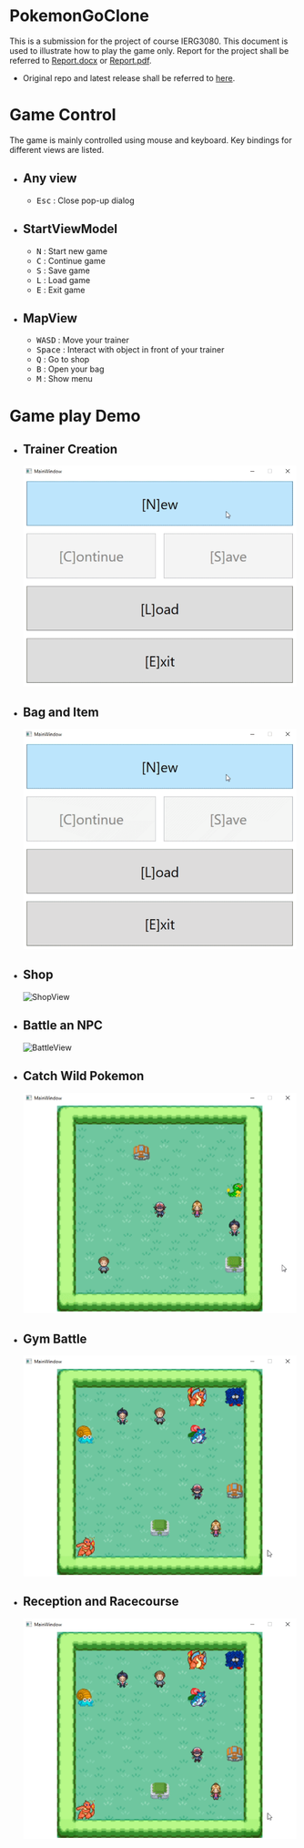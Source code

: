 
# PokemonGoClone
This is a submission for the project of course IERG3080. This document is used to illustrate how to play the game only. Report for the project shall be referred to [Report.docx](PokemonGoClone/Report/Report.docx) or [Report.pdf](PokemonGoClone/Report/Report.pdf).

 - Original repo and latest release shall be referred to [here](https://github.com/lamkashingpaul/PokemonGoClone).

# Game Control
The game is mainly controlled using mouse and keyboard. Key bindings for different views are listed.
 - Any view
     -
     - <kbd>Esc</kbd> : Close pop-up dialog
 - StartViewModel
     -
     - <kbd>N</kbd> : Start new game
     - <kbd>C</kbd> : Continue game
     - <kbd>S</kbd> : Save game
     - <kbd>L</kbd> : Load game
     - <kbd>E</kbd> : Exit game
 - MapView
     -
     - <kbd>W</kbd><kbd>A</kbd><kbd>S</kbd><kbd>D</kbd> : Move your trainer
     - <kbd>Space</kbd> : Interact with object in front of your trainer
     - <kbd>Q</kbd> : Go to shop
     - <kbd>B</kbd> : Open your bag
     - <kbd>M</kbd> : Show menu

# Game play Demo
- Trainer Creation
    -
    ![TrainerCreationView](PokemonGoClone/Report/TrainerCreationView.gif?raw=true)
- Bag and Item
    -
    ![BagAndItemViews](PokemonGoClone/Report/BagAndItemViews.gif?raw=true)
- Shop
    -
    ![ShopView](PokemonGoClone/Report/ShopView.gif?raw=true)
- Battle an NPC
    -
    ![BattleView](PokemonGoClone/Report/BattleView.gif?raw=true)
- Catch Wild Pokemon
    -
    ![alt text](PokemonGoClone/Report/CatchPokemon.gif?raw=true)
- Gym Battle
    -
    ![alt text](PokemonGoClone/Report/GymView.gif?raw=true)
- Reception and Racecourse
    -
    ![alt text](PokemonGoClone/Report/ReceptionAndRacecourseView.gif?raw=true)

